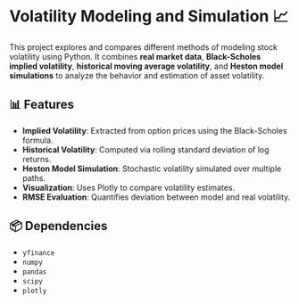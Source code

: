 # Volatility Modeling and Simulation 📈

This project explores and compares different methods of modeling stock volatility using Python. It combines **real market data**, **Black-Scholes implied volatility**, **historical moving average volatility**, and **Heston model simulations** to analyze the behavior and estimation of asset volatility.

## 📊 Features

- **Implied Volatility**: Extracted from option prices using the Black-Scholes formula.
- **Historical Volatility**: Computed via rolling standard deviation of log returns.
- **Heston Model Simulation**: Stochastic volatility simulated over multiple paths.
- **Visualization**: Uses Plotly to compare volatility estimates.
- **RMSE Evaluation**: Quantifies deviation between model and real volatility.

## 📦 Dependencies

- `yfinance`
- `numpy`
- `pandas`
- `scipy`
- `plotly`


